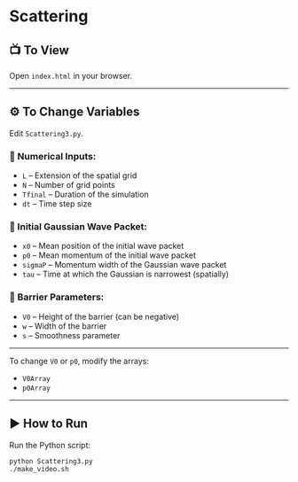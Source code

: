 # Scattering

## 📺 To View
Open `index.html` in your browser.

---

## ⚙️ To Change Variables

Edit `Scattering3.py`.

### 🔢 Numerical Inputs:
- `L` – Extension of the spatial grid  
- `N` – Number of grid points  
- `Tfinal` – Duration of the simulation  
- `dt` – Time step size  

### 🌊 Initial Gaussian Wave Packet:
- `x0` – Mean position of the initial wave packet  
- `p0` – Mean momentum of the initial wave packet  
- `sigmaP` – Momentum width of the Gaussian wave packet  
- `tau` – Time at which the Gaussian is narrowest (spatially)  

### 🧱 Barrier Parameters:
- `V0` – Height of the barrier (can be negative)  
- `w` – Width of the barrier  
- `s` – Smoothness parameter  

---

To change `V0` or `p0`, modify the arrays:
- `V0Array`
- `p0Array`

---

## ▶️ How to Run

Run the Python script:

```bash
python Scattering3.py
./make_video.sh